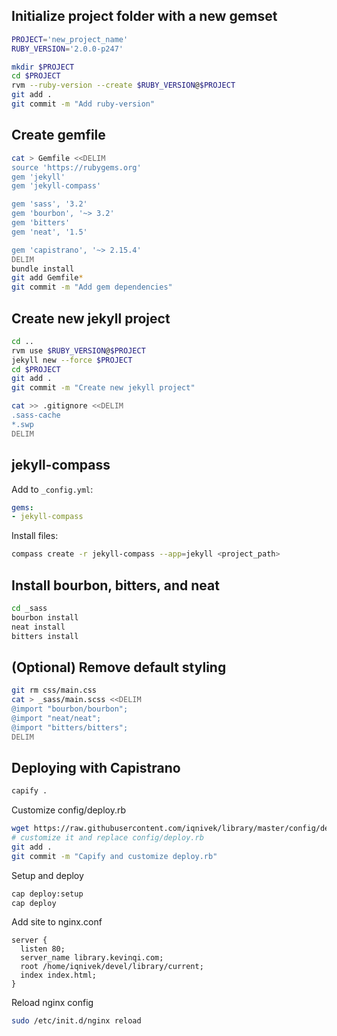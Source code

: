 ## Initialize project folder with a new gemset

```bash
PROJECT='new_project_name'
RUBY_VERSION='2.0.0-p247'

mkdir $PROJECT
cd $PROJECT
rvm --ruby-version --create $RUBY_VERSION@$PROJECT
git add .
git commit -m "Add ruby-version"
```

## Create gemfile

```bash
cat > Gemfile <<DELIM
source 'https://rubygems.org'
gem 'jekyll'
gem 'jekyll-compass'

gem 'sass', '3.2'
gem 'bourbon', '~> 3.2'
gem 'bitters'
gem 'neat', '1.5'

gem 'capistrano', '~> 2.15.4'
DELIM
bundle install
git add Gemfile*
git commit -m "Add gem dependencies"
```

## Create new jekyll project

```bash
cd ..
rvm use $RUBY_VERSION@$PROJECT
jekyll new --force $PROJECT
cd $PROJECT
git add .
git commit -m "Create new jekyll project"
```

```bash
cat >> .gitignore <<DELIM
.sass-cache
*.swp
DELIM
```

## jekyll-compass

Add to `_config.yml`:

```yaml
gems:
- jekyll-compass
```

Install files:

```bash
compass create -r jekyll-compass --app=jekyll <project_path>
```

## Install bourbon, bitters, and neat

```bash
cd _sass
bourbon install
neat install
bitters install
```

## (Optional) Remove default styling

```bash
git rm css/main.css
cat > _sass/main.scss <<DELIM
@import "bourbon/bourbon";
@import "neat/neat";
@import "bitters/bitters";
DELIM
```

## Deploying with Capistrano

```bash
capify .
```

Customize config/deploy.rb

```bash
wget https://raw.githubusercontent.com/iqnivek/library/master/config/deploy.rb
# customize it and replace config/deploy.rb
git add .
git commit -m "Capify and customize deploy.rb"
```

Setup and deploy

```bash
cap deploy:setup
cap deploy
```

Add site to nginx.conf

```nginx
server {
  listen 80;
  server_name library.kevinqi.com;
  root /home/iqnivek/devel/library/current;
  index index.html;
}
```

Reload nginx config

```bash
sudo /etc/init.d/nginx reload
```
